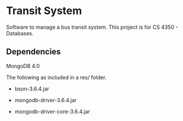 # Transit System

Software to manage a bus transit system. This project is for CS 4350 - Databases.

## Dependencies

MongoDB 4.0

The following as included in a res/ folder.

- bson-3.6.4.jar

- mongodb-driver-3.6.4.jar

- mongodb-driver-core-3.6.4.jar
